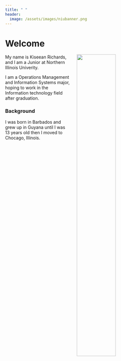 ```yaml
---
title: " "
header:
  image: /assets/images/niubanner.png
---
```


# Welcome​

<img src="https://github.com/KiseanRichards/KiseanRichatrdsProfile/blob/master/assets/images/fancyMission.jpg?raw=true" width="50%" hspace="20" align="right">


My name is Kiseean Richards, and I am a Junior at Northern Illinois Univerity.

I am a Operations Management and Information Systems major, hoping to work in the Information technology field after graduation.

### Background

I was born in Barbados and grew up in Guyana until I was 13 years old then I moved to Chocago, Illinois.
